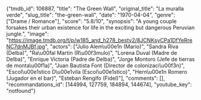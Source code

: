 {"tmdb_id": 106887, "title": "The Green Wall", "original_title": "La muralla verde", "slug_title": "the-green-wall", "date": "1970-04-04", "genre": ["Drame / Romance"], "score": "5.8/10", "synopsis": "A young couple forsakes their urban existence for life in the exciting but dangerous Peruvian jungle.", "image": "https://image.tmdb.org/t/p/w185_and_h278_bestv2/8JCNKsyCPa1DfYeRreNC7dnMJBf.jpg", "actors": ["Julio Alem\u00e1n (Mario)", "Sandra Riva (Delba)", "Ra\u00fal Martin (R\u00f3mulo)", "Lorena Duval (Madre de Delba)", "Enrique Victoria (Padre de Delba)", "Jorge Montoro (Jefe de tierras de monta\u00f1a)", "Juan Bautista Font (Director de colonizaci\u00f3n)", "Escol\u00e1stico D\u00e1vila (Escol\u00e1stico)", "Hern\u00e1n Romero (Jugador en el bar)", "Esteban Rengifo (Fidel)"], "comments": [], "recommandations_id": [144994, 127759, 184894, 144674], "youtube_key": "notfound"}